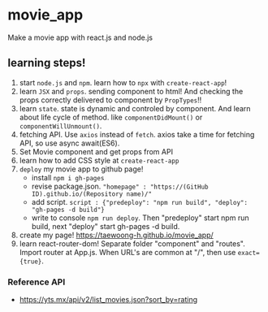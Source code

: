 # movie_app

Make a movie app with react.js and node.js

## learning steps!

1.  start `node.js` and `npm`. learn how to `npx` with `create-react-app`!
2.  learn `JSX` and `props`. sending component to html! And checking the props correctly delivered to component by `PropTypes`!!
3.  learn `state`. state is dynamic and controled by component. And learn about life cycle of method. like `componentDidMount()` or `componentWillUnmount()`.
4.  fetching API. Use `axios` instead of `fetch`. axios take a time for fetching API, so use async await(ES6).
5.  Set Movie component and get props from API
6.  learn how to add CSS style at `create-react-app`
7.  `deploy` my movie app to github page!
    - install `npm i gh-pages`
    - revise package.json. `"homepage" : "https://(GitHub ID).github.io/(Repository name)/"`
    - add script. `script : {"predeploy": "npm run build", "deploy": "gh-pages -d build"}`
    - write to console `npm run deploy`. Then "predeploy" start npm run build, next "deploy" start gh-pages -d build.
8.  create my page! https://taewoong-h.github.io/movie_app/
9.  learn react-router-dom! Separate folder "component" and "routes". Import router at App.js. When URL's are common at "/", then use `exact={true}`.

### Reference API

- https://yts.mx/api/v2/list_movies.json?sort_by=rating
